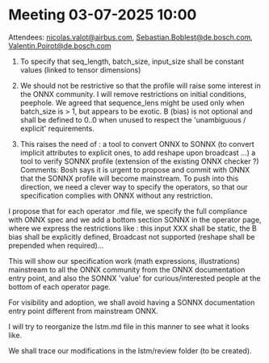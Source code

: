 # Meeting 03-07-2025 10:00

Attendees: nicolas.valot@airbus.com,  Sebastian.Boblest@de.bosch.com, Valentin.Poirot@de.bosch.com

1. To specify that seq_length, batch_size, input_size shall be constant values (linked to tensor dimensions)

2. We should not be restrictive so that the profile will raise some interest in the ONNX community.
I will remove restrictions on initial conditions, peephole.
We agreed that sequence_lens might be used only when batch_size is > 1, but appears to be exotic.
B (bias) is not optional and shall be defined to 0..0 when unused to respect the 'unambiguous / explicit' requirements.

3. This raises the need of :
a tool to convert ONNX to SONNX (to convert implicit attributes to explicit ones, to add reshape upon broadcast ...)
a tool to verify SONNX profile (extension of the existing ONNX checker ?)
Comments:
Bosh says it is urgent to propose and commit with ONNX that the SONNX profile will become mainstream.
To push into this direction, we need a clever way to specify the operators, so that our specification complies with ONNX without any restriction.

I propose that for each operator .md file, we specify the full compliance with ONNX spec and we add a bottom section SONNX in the operator page, where we express the restrictions like : this input XXX shall be static, the B bias shall be explicitly defined, Broadcast not supported (reshape shall be prepended when required)...

This will show our specification work (math expressions, illustrations) mainstream to all the ONNX community from the ONNX documentation entry point, and also the SONNX 'value' for curious/interested  people at the bottom of each operator page.

For visibility and adoption, we shall avoid having a SONNX documentation entry point different from mainstream ONNX.

I will try to reorganize the lstm.md file in this manner to see what it looks like.

We shall trace our modifications in the lstm/review folder (to be created).